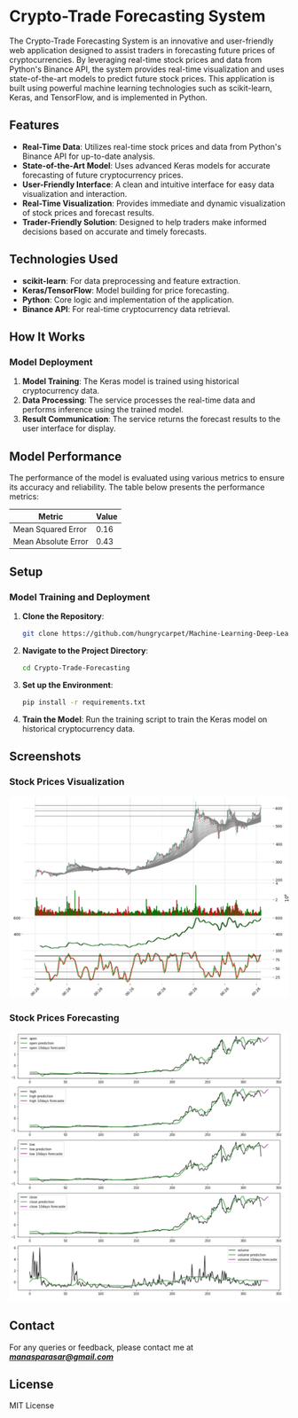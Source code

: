 # Crypto-Trade Forecasting System

The Crypto-Trade Forecasting System is an innovative and user-friendly web application designed to assist traders in forecasting future prices of cryptocurrencies. By leveraging real-time stock prices and data from Python's Binance API, the system provides real-time visualization and uses state-of-the-art models to predict future stock prices. This application is built using powerful machine learning technologies such as scikit-learn, Keras, and TensorFlow, and is implemented in Python.

## Features

* **Real-Time Data**: Utilizes real-time stock prices and data from Python's Binance API for up-to-date analysis.
* **State-of-the-Art Model**: Uses advanced Keras models for accurate forecasting of future cryptocurrency prices.
* **User-Friendly Interface**: A clean and intuitive interface for easy data visualization and interaction.
* **Real-Time Visualization**: Provides immediate and dynamic visualization of stock prices and forecast results.
* **Trader-Friendly Solution**: Designed to help traders make informed decisions based on accurate and timely forecasts.

## Technologies Used

* **scikit-learn**: For data preprocessing and feature extraction.
* **Keras/TensorFlow**: Model building for price forecasting.
* **Python**: Core logic and implementation of the application.
* **Binance API**: For real-time cryptocurrency data retrieval.

## How It Works

### Model Deployment
1. **Model Training**: The Keras model is trained using historical cryptocurrency data.
2. **Data Processing**: The service processes the real-time data and performs inference using the trained model.
3. **Result Communication**: The service returns the forecast results to the user interface for display.

## Model Performance

The performance of the model is evaluated using various metrics to ensure its accuracy and reliability. The table below presents the performance metrics:

| Metric              | Value   |
|---------------------|---------|
| Mean Squared Error  | 0.16  |
| Mean Absolute Error | 0.43   |

## Setup

### Model Training and Deployment

1. **Clone the Repository**:
    ```bash
    git clone https://github.com/hungrycarpet/Machine-Learning-Deep-Learning-Projects.git
    ```

2. **Navigate to the Project Directory**:
    ```bash
    cd Crypto-Trade-Forecasting
    ```

3. **Set up the Environment**:
    ```bash
    pip install -r requirements.txt
    ```

4. **Train the Model**:
    Run the training script to train the Keras model on historical cryptocurrency data.


## Screenshots

### Stock Prices Visualization
![Crypto-Trade Forecasting Interface](assets/screenshot-1.png "Crypto-Trade Forecasting Interface")

### Stock Prices Forecasting
![Crypto-Trade Forecasting Interface](assets/screenshot-2.png "Crypto-Trade Forecasting Interface")

## Contact

For any queries or feedback, please contact me at ***manasparasar@gmail.com***

## License

MIT License

